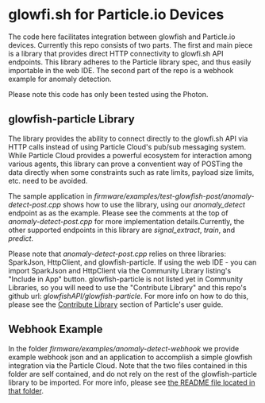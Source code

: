 # glowfi.sh for Particle.io Devices

The code here facilitates integration between glowfish and Particle.io devices.  Currently this repo consists of two parts. The first and main piece is a library that provides direct HTTP connectivity to glowfi.sh API endpoints. This library adheres to the Particle library spec, and thus easily importable in the web IDE. The second part of the repo is a webhook example for anomaly detection.

Please note this code has only been tested using the Photon.
 
## glowfish-particle Library

The library provides the ability to connect directly to the glowfi.sh API via HTTP calls instead of using Particle Cloud's pub/sub messaging system.  While Particle Cloud provides a powerful ecosystem for interaction among various agents, this library can prove a conventient way of POSTing the data directly when some constraints such as rate limits, payload size limits, etc. need to be avoided. 

The sample application in *firmware/examples/test-glowfish-post/anomaly-detect-post.cpp* shows how to use the library, using our *anomaly_detect* endpoint as as the example. Please see the comments at the top of *anomaly-detect-post.cpp* for more implementation details.Currently, the other supported endpoints in this library are *signal_extract*, *train*, and *predict*.  

Please note that *anomaly-detect-post.cpp* relies on three libraries: SparkJson, HttpClient, and glowfish-particle.  If using the web IDE - you can import SparkJson and HttpClient via the Community Library listing's "Include in App" button.  glowfish-particle is not listed yet in Community Libraries, so you will need to use the "Contribute Library" and this repo's github url: *glowfishAPI/glowfish-particle*. For more info on how to do this, please see the [Contribute Library](https://docs.particle.io/guide/getting-started/build/photon/#contribute-a-library) section of Particle's user guide.

## Webhook Example

In the folder *firmware/examples/anomaly-detect-webhook* we provide example webhook json and an application to accomplish a simple glowfish integration via the Particle Cloud.  Note that the two files contained in this folder are self contained, and do not rely on the rest of the glowfish-particle library to be imported. For more info, please see [the README file located in that folder](https://github.com/glowfishAPI/glowfish-particle/tree/master/firmware/examples/anomaly-detect-webhook). 

 




